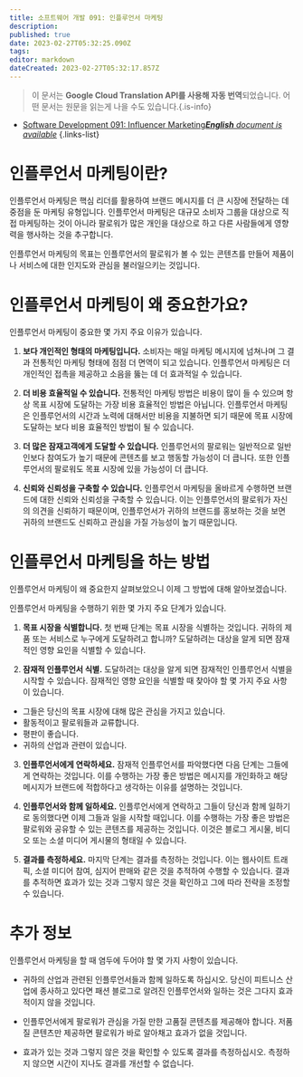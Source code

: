```yaml
---
title: 소프트웨어 개발 091: 인플루언서 마케팅
description: 
published: true
date: 2023-02-27T05:32:25.090Z
tags: 
editor: markdown
dateCreated: 2023-02-27T05:32:17.857Z
---
```


> 이 문서는 **Google Cloud Translation API를 사용해 자동 번역**되었습니다.
어떤 문서는 원문을 읽는게 나을 수도 있습니다.{.is-info}



- [Software Development 091: Influencer Marketing***English** document is available*](/en/Knowledge-base/Software-Development/Learning/software-development-091-influencer-marketing)
{.links-list}


# 인플루언서 마케팅이란?

인플루언서 마케팅은 핵심 리더를 활용하여 브랜드 메시지를 더 큰 시장에 전달하는 데 중점을 둔 마케팅 유형입니다. 인플루언서 마케팅은 대규모 소비자 그룹을 대상으로 직접 마케팅하는 것이 아니라 팔로워가 많은 개인을 대상으로 하고 다른 사람들에게 영향력을 행사하는 것을 추구합니다.

인플루언서 마케팅의 목표는 인플루언서의 팔로워가 볼 수 있는 콘텐츠를 만들어 제품이나 서비스에 대한 인지도와 관심을 불러일으키는 것입니다.

# 인플루언서 마케팅이 왜 중요한가요?

인플루언서 마케팅이 중요한 몇 가지 주요 이유가 있습니다.

1. **보다 개인적인 형태의 마케팅입니다.** 소비자는 매일 마케팅 메시지에 넘쳐나며 그 결과 전통적인 마케팅 형태에 점점 더 면역이 되고 있습니다. 인플루언서 마케팅은 더 개인적인 접촉을 제공하고 소음을 뚫는 데 더 효과적일 수 있습니다.

2. **더 비용 효율적일 수 있습니다.** 전통적인 마케팅 방법은 비용이 많이 들 수 있으며 항상 목표 시장에 도달하는 가장 비용 효율적인 방법은 아닙니다. 인플루언서 마케팅은 인플루언서의 시간과 노력에 대해서만 비용을 지불하면 되기 때문에 목표 시장에 도달하는 보다 비용 효율적인 방법이 될 수 있습니다.

3. **더 많은 잠재고객에게 도달할 수 있습니다.** 인플루언서의 팔로워는 일반적으로 일반인보다 참여도가 높기 때문에 콘텐츠를 보고 행동할 가능성이 더 큽니다. 또한 인플루언서의 팔로워도 목표 시장에 있을 가능성이 더 큽니다.

4. **신뢰와 신뢰성을 구축할 수 있습니다.** 인플루언서 마케팅을 올바르게 수행하면 브랜드에 대한 신뢰와 신뢰성을 구축할 수 있습니다. 이는 인플루언서의 팔로워가 자신의 의견을 신뢰하기 때문이며, 인플루언서가 귀하의 브랜드를 홍보하는 것을 보면 귀하의 브랜드도 신뢰하고 관심을 가질 가능성이 높기 때문입니다.

# 인플루언서 마케팅을 하는 방법

인플루언서 마케팅이 왜 중요한지 살펴보았으니 이제 그 방법에 대해 알아보겠습니다.

인플루언서 마케팅을 수행하기 위한 몇 가지 주요 단계가 있습니다.

1. **목표 시장을 식별합니다.** 첫 번째 단계는 목표 시장을 식별하는 것입니다. 귀하의 제품 또는 서비스로 누구에게 도달하려고 합니까? 도달하려는 대상을 알게 되면 잠재적인 영향 요인을 식별할 수 있습니다.

2. **잠재적 인플루언서 식별.** 도달하려는 대상을 알게 되면 잠재적인 인플루언서 식별을 시작할 수 있습니다. 잠재적인 영향 요인을 식별할 때 찾아야 할 몇 가지 주요 사항이 있습니다.

- 그들은 당신의 목표 시장에 대해 많은 관심을 가지고 있습니다.
- 활동적이고 팔로워들과 교류합니다.
- 평판이 좋습니다.
- 귀하의 산업과 관련이 있습니다.

3. **인플루언서에게 연락하세요.** 잠재적 인플루언서를 파악했다면 다음 단계는 그들에게 연락하는 것입니다. 이를 수행하는 가장 좋은 방법은 메시지를 개인화하고 해당 메시지가 브랜드에 적합하다고 생각하는 이유를 설명하는 것입니다.

4. **인플루언서와 함께 일하세요.** 인플루언서에게 연락하고 그들이 당신과 함께 일하기로 동의했다면 이제 그들과 일을 시작할 때입니다. 이를 수행하는 가장 좋은 방법은 팔로워와 공유할 수 있는 콘텐츠를 제공하는 것입니다. 이것은 블로그 게시물, 비디오 또는 소셜 미디어 게시물의 형태일 수 있습니다.

5. **결과를 측정하세요.** 마지막 단계는 결과를 측정하는 것입니다. 이는 웹사이트 트래픽, 소셜 미디어 참여, 심지어 판매와 같은 것을 추적하여 수행할 수 있습니다. 결과를 추적하면 효과가 있는 것과 그렇지 않은 것을 확인하고 그에 따라 전략을 조정할 수 있습니다.

# 추가 정보

인플루언서 마케팅을 할 때 염두에 두어야 할 몇 가지 사항이 있습니다.

- 귀하의 산업과 관련된 인플루언서들과 함께 일하도록 하십시오. 당신이 피트니스 산업에 종사하고 있다면 패션 블로그로 알려진 인플루언서와 일하는 것은 그다지 효과적이지 않을 것입니다.

- 인플루언서에게 팔로워가 관심을 가질 만한 고품질 콘텐츠를 제공해야 합니다. 저품질 콘텐츠만 제공하면 팔로워가 바로 알아채고 효과가 없을 것입니다.

- 효과가 있는 것과 그렇지 않은 것을 확인할 수 있도록 결과를 측정하십시오. 측정하지 않으면 시간이 지나도 결과를 개선할 수 없습니다.